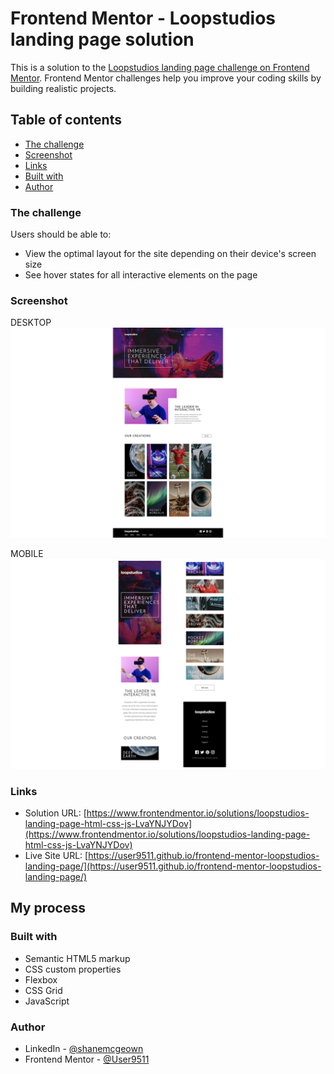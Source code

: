 # Frontend Mentor - Loopstudios landing page solution

This is a solution to the [Loopstudios landing page challenge on Frontend Mentor](https://www.frontendmentor.io/challenges/loopstudios-landing-page-N88J5Onjw). Frontend Mentor challenges help you improve your coding skills by building realistic projects.

## Table of contents

- [The challenge](#the-challenge)
- [Screenshot](#screenshot)
- [Links](#links)
- [Built with](#built-with)
- [Author](#author)

### The challenge

Users should be able to:

- View the optimal layout for the site depending on their device's screen size
- See hover states for all interactive elements on the page

### Screenshot

DESKTOP
![](./screenshots/desktop.png)

MOBILE
![](./screenshots/mobile.png)

### Links

- Solution URL: [https://www.frontendmentor.io/solutions/loopstudios-landing-page-html-css-js-LvaYNJYDov](https://www.frontendmentor.io/solutions/loopstudios-landing-page-html-css-js-LvaYNJYDov)
- Live Site URL: [https://user9511.github.io/frontend-mentor-loopstudios-landing-page/](https://user9511.github.io/frontend-mentor-loopstudios-landing-page/)

## My process

### Built with

- Semantic HTML5 markup
- CSS custom properties
- Flexbox
- CSS Grid
- JavaScript

### Author

- LinkedIn - [@shanemcgeown](https://www.linkedin.com/in/shanemcgeown/)
- Frontend Mentor - [@User9511](https://www.frontendmentor.io/profile/User9511)
